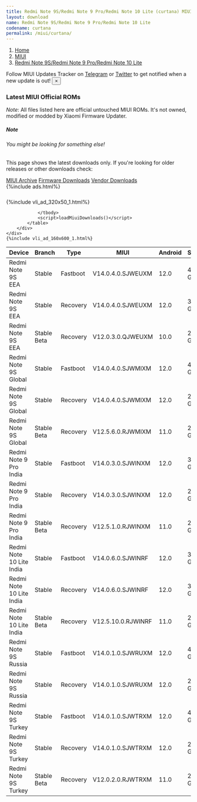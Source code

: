 ```yaml
---
title: Redmi Note 9S/Redmi Note 9 Pro/Redmi Note 10 Lite (curtana) MIUI Downloads
layout: download
name: Redmi Note 9S/Redmi Note 9 Pro/Redmi Note 10 Lite
codename: curtana
permalink: /miui/curtana/
---
```

<nav aria-label="breadcrumb">
    <ol class="breadcrumb">
        <li class="breadcrumb-item"><a href="/">Home</a></li>
        <li class="breadcrumb-item"><a href="/miui/">MIUI</a></li>
        <li class="breadcrumb-item active" aria-current="page"><a href="/miui/curtana/">Redmi Note 9S/Redmi Note 9 Pro/Redmi Note 10 Lite</a></li>
    </ol>
</nav>
<div class="alert alert-primary alert-dismissible fade show" role="alert">
    Follow MIUI Updates Tracker on <a href="https://t.me/MIUIUpdatesTracker" class="alert-link">Telegram</a>
     or <a href="https://twitter.com/MiFwUpdater" class="alert-link">Twitter</a> to get notified when a new update is out!
    <button type="button" class="close" data-dismiss="alert" aria-label="Close">
        <span aria-hidden="true">&times;</span>
    </button>
</div>

### Latest MIUI Official ROMs
*Note*: All files listed here are official untouched MIUI ROMs. It's not owned, modified or modded by Xiaomi Firmware Updater.
<div class="card">
  <div class="card-body">
    <h5 class="card-title">Note</h5>
    <h6 class="card-subtitle mb-2 text-muted">You might be looking for something else!</h6>
    <p class="card-text">This page shows the latest downloads only.
     If you're looking for older releases or other downloads check:</p>
    <a href="/archive/miui/curtana/" class="card-link">MIUI Archive</a>
    <a href="/firmware/curtana/" class="card-link">Firmware Downloads</a>
    <a href="/vendor/curtana/" class="card-link">Vendor Downloads</a>
  </div>
</div>
{%include ads.html%}
<div class="row justify-content-center">
    <div class="col-10">
        <div class="table-responsive-md" style="margin-top: 25px;">
            {%include vli_ad_320x50_1.html%}
            <table id="miui" class="display dt-responsive nowrap compact table table-striped table-hover table-sm">
                <thead class="thead-dark">
                    <tr>
                        <th data-ref="device">Device</th>
                        <th data-ref="branch">Branch</th>
                        <th data-ref="type">Type</th>
                        <th data-ref="miui">MIUI</th>
                        <th data-ref="android">Android</th>
                        <th data-ref="size">Size</th>
                        <th data-ref="size">Date</th>
                        <th data-ref="link">Link</th>
                    </tr>
                </thead>
                <tbody>
                <tr><td>Redmi Note 9S EEA</td><td>Stable</td><td>Fastboot</td><td>V14.0.4.0.SJWEUXM</td><td>12.0</td><td>4.9 GB</td><td>2023-04-06</td><td><a href="/miui/curtana/stable/V14.0.4.0.SJWEUXM/">Download</a></td></tr>
<tr><td>Redmi Note 9S EEA</td><td>Stable</td><td>Recovery</td><td>V14.0.4.0.SJWEUXM</td><td>12.0</td><td>3.0 GB</td><td>2023-04-18</td><td><a href="/miui/curtana/stable/V14.0.4.0.SJWEUXM/">Download</a></td></tr>
<tr><td>Redmi Note 9S EEA</td><td>Stable Beta</td><td>Recovery</td><td>V12.0.3.0.QJWEUXM</td><td>10.0</td><td>2.5 GB</td><td>2021-01-20</td><td><a href="/miui/curtana/stable beta/V12.0.3.0.QJWEUXM/">Download</a></td></tr>
<tr><td>Redmi Note 9S Global</td><td>Stable</td><td>Fastboot</td><td>V14.0.4.0.SJWMIXM</td><td>12.0</td><td>4.9 GB</td><td>2023-05-16</td><td><a href="/miui/curtana/stable/V14.0.4.0.SJWMIXM/">Download</a></td></tr>
<tr><td>Redmi Note 9S Global</td><td>Stable</td><td>Recovery</td><td>V14.0.4.0.SJWMIXM</td><td>12.0</td><td>2.9 GB</td><td>2023-06-12</td><td><a href="/miui/curtana/stable/V14.0.4.0.SJWMIXM/">Download</a></td></tr>
<tr><td>Redmi Note 9S Global</td><td>Stable Beta</td><td>Recovery</td><td>V12.5.6.0.RJWMIXM</td><td>11.0</td><td>2.7 GB</td><td>2022-05-25</td><td><a href="/miui/curtana/stable beta/V12.5.6.0.RJWMIXM/">Download</a></td></tr>
<tr><td>Redmi Note 9 Pro India</td><td>Stable</td><td>Fastboot</td><td>V14.0.3.0.SJWINXM</td><td>12.0</td><td>3.6 GB</td><td>2023-04-21</td><td><a href="/miui/curtana/stable/V14.0.3.0.SJWINXM/">Download</a></td></tr>
<tr><td>Redmi Note 9 Pro India</td><td>Stable</td><td>Recovery</td><td>V14.0.3.0.SJWINXM</td><td>12.0</td><td>2.9 GB</td><td>2023-04-28</td><td><a href="/miui/curtana/stable/V14.0.3.0.SJWINXM/">Download</a></td></tr>
<tr><td>Redmi Note 9 Pro India</td><td>Stable Beta</td><td>Recovery</td><td>V12.5.1.0.RJWINXM</td><td>11.0</td><td>2.7 GB</td><td>2021-09-01</td><td><a href="/miui/curtana/stable beta/V12.5.1.0.RJWINXM/">Download</a></td></tr>
<tr><td>Redmi Note 10 Lite India</td><td>Stable</td><td>Fastboot</td><td>V14.0.6.0.SJWINRF</td><td>12.0</td><td>3.7 GB</td><td>2023-09-18</td><td><a href="/miui/curtana/stable/V14.0.6.0.SJWINRF/">Download</a></td></tr>
<tr><td>Redmi Note 10 Lite India</td><td>Stable</td><td>Recovery</td><td>V14.0.6.0.SJWINRF</td><td>12.0</td><td>3.0 GB</td><td>2023-09-25</td><td><a href="/miui/curtana/stable/V14.0.6.0.SJWINRF/">Download</a></td></tr>
<tr><td>Redmi Note 10 Lite India</td><td>Stable Beta</td><td>Recovery</td><td>V12.5.10.0.RJWINRF</td><td>11.0</td><td>2.8 GB</td><td>2022-08-24</td><td><a href="/miui/curtana/stable beta/V12.5.10.0.RJWINRF/">Download</a></td></tr>
<tr><td>Redmi Note 9S Russia</td><td>Stable</td><td>Fastboot</td><td>V14.0.1.0.SJWRUXM</td><td>12.0</td><td>4.5 GB</td><td>2023-04-14</td><td><a href="/miui/curtana/stable/V14.0.1.0.SJWRUXM/">Download</a></td></tr>
<tr><td>Redmi Note 9S Russia</td><td>Stable</td><td>Recovery</td><td>V14.0.1.0.SJWRUXM</td><td>12.0</td><td>2.9 GB</td><td>2023-04-28</td><td><a href="/miui/curtana/stable/V14.0.1.0.SJWRUXM/">Download</a></td></tr>
<tr><td>Redmi Note 9S Turkey</td><td>Stable</td><td>Fastboot</td><td>V14.0.1.0.SJWTRXM</td><td>12.0</td><td>4.5 GB</td><td>2023-04-14</td><td><a href="/miui/curtana/stable/V14.0.1.0.SJWTRXM/">Download</a></td></tr>
<tr><td>Redmi Note 9S Turkey</td><td>Stable</td><td>Recovery</td><td>V14.0.1.0.SJWTRXM</td><td>12.0</td><td>2.9 GB</td><td>2023-04-28</td><td><a href="/miui/curtana/stable/V14.0.1.0.SJWTRXM/">Download</a></td></tr>
<tr><td>Redmi Note 9S Turkey</td><td>Stable Beta</td><td>Recovery</td><td>V12.0.2.0.RJWTRXM</td><td>11.0</td><td>2.5 GB</td><td>2021-06-24</td><td><a href="/miui/curtana/stable beta/V12.0.2.0.RJWTRXM/">Download</a></td></tr>

                </tbody>
                <script>loadMiuiDownloads()</script>
            </table>
        </div>
    </div>
    {%include vli_ad_160x600_1.html%}
</div>
